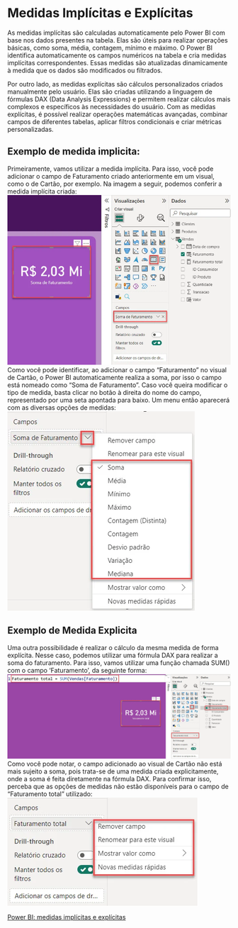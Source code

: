 # Medidas Implícitas e Explícitas
As medidas implícitas são calculadas automaticamente pelo Power BI com base nos dados presentes na tabela. Elas são úteis para realizar operações básicas, como soma, média, contagem, mínimo e máximo. O Power BI identifica automaticamente os campos numéricos na tabela e cria medidas implícitas correspondentes. Essas medidas são atualizadas dinamicamente à medida que os dados são modificados ou filtrados.

Por outro lado, as medidas explícitas são cálculos personalizados criados manualmente pelo usuário. Elas são criadas utilizando a linguagem de fórmulas DAX (Data Analysis Expressions) e permitem realizar cálculos mais complexos e específicos às necessidades do usuário. Com as medidas explícitas, é possível realizar operações matemáticas avançadas, combinar campos de diferentes tabelas, aplicar filtros condicionais e criar métricas personalizadas.

## Exemplo de medida implicita: 
Primeiramente, vamos utilizar a medida implícita. Para isso, você pode adicionar o campo de Faturamento criado anteriormente em um visual, como o de Cartão, por exemplo. Na imagem a seguir, podemos conferir a medida implícita criada:
![medidaImplicita](../ASSETS/medidasImplicitas.png)
Como você pode identificar, ao adicionar o campo “Faturamento” no visual de Cartão, o Power BI automaticamente realiza a soma, por isso o campo está nomeado como “Soma de Faturamento”. Caso você queira modificar o tipo de medida, basta clicar no botão à direita do nome do campo, representado por uma seta apontada para baixo. Um menu então aparecerá com as diversas opções de medidas:
![medidaImplicita2](../ASSETS/medidaImplicita2.png)

## Exemplo de Medida Explicita
Uma outra possibilidade é realizar o cálculo da mesma medida de forma explícita. Nesse caso, podemos utilizar uma fórmula DAX para realizar a soma do faturamento. Para isso, vamos utilizar uma função chamada SUM() com o campo ‘Faturamento’, da seguinte forma:
![medidaExplicita1](../ASSETS/medidaExplicita1.png)
Como você pode notar, o campo adicionado ao visual de Cartão não está mais sujeito a soma, pois trata-se de uma medida criada explicitamente, onde a soma é feita diretamente na fórmula DAX. Para confirmar isso, perceba que as opções de medidas não estão disponíveis para o campo de “Faturamento total” utilizado:
![medidaExplicita2](../ASSETS/medidaExplicita2.png)


[Power BI: medidas implícitas e explícitas](https://www.alura.com.br/artigos/power-bi-medidas-implicitas-e-explicitas?_gl=1*r674sk*_ga*MTI0MjAwNDk0Ni4xNzAyMzg5NTU1*_ga_1EPWSW3PCS*MTcwODk0NzY0MC4xNTcuMS4xNzA4OTQ5Mjc5LjAuMC4w*_fplc*RG4lMkZvWXN5MFhvTlRaUmJYMUNpdzZaQWZSa2QwUkoxT3FzV3BiNkp2MTFaZ1NlVHp0WUxzcjdaVFk2RVV1JTJCY1hTa3NKVTZLUWhEb0t6NFRVQzExcFgyZFk2QmM0RDBRZWhsVW5QUiUyRmNTTzIxZUpBVjNKYmNDY3hEQjFXR25BJTNEJTNE)


